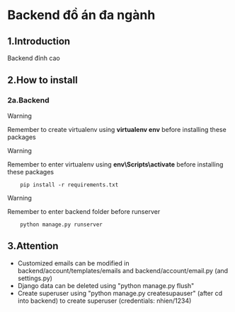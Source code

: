 # Backend đồ án đa ngành

## 1.Introduction
Backend đỉnh cao

## 2.How to install
### 2a.Backend
> [!WARNING]
> Remember to create virtualenv using **virtualenv env** before installing these packages

> [!WARNING]
> Remember to enter virtualenv using **env\Scripts\activate** before installing these packages
```
    pip install -r requirements.txt
```
> [!WARNING]
> Remember to enter backend folder before runserver
```
    python manage.py runserver
```

## 3.Attention
- Customized emails can be modified in backend/account/templates/emails and backend/account/email.py (and settings.py)
- Django data can be deleted using "python manage.py flush"
- Create superuser using "python manage.py createsupauser" (after cd into backend) to create superuser (credentials: nhien/1234)


